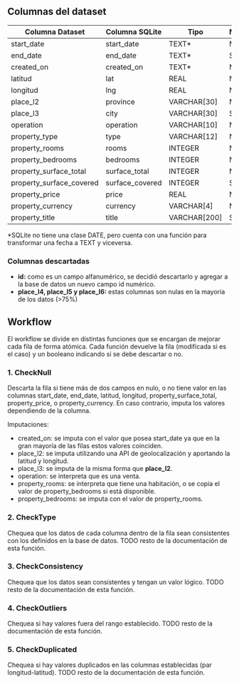 ## Columnas del dataset

| Columna Dataset | Columna SQLite | Tipo | Nulleable |
| -------- | ------- | ------- | ------- |
| start_date | start_date | TEXT* | No |
| end_date | end_date | TEXT* | Si |
| created_on | created_on | TEXT* | No |
| latitud | lat | REAL | No |
| longitud | lng | REAL | No |
| place_l2 | province | VARCHAR[30] | No |
| place_l3 | city | VARCHAR[30] | Si |
| operation | operation | VARCHAR[10] | No |
| property_type | type | VARCHAR[12] | No |
| property_rooms | rooms | INTEGER | No |
| property_bedrooms | bedrooms | INTEGER | No |
| property_surface_total | surface_total | INTEGER | No |
| property_surface_covered | surface_covered | INTEGER | Si |
| property_price | price | REAL | No |
| property_currency | currency | VARCHAR[4] | No |
| property_title | title | VARCHAR[200] | Si |

*SQLite no tiene una clase DATE, pero cuenta con una función para transformar una fecha a TEXT y viceversa.

### Columnas descartadas

 - **id:** como es un campo alfanumérico, se decidió descartarlo y agregar a la base de datos un nuevo campo id numérico.
 - **place_l4, place_l5 y place_l6:** estas columnas son nulas en la mayoría de los datos (>75%)

## Workflow

El workflow se divide en distintas funciones que se encargan de mejorar cada fila de forma atómica. Cada función devuelve la fila (modificada si es el caso) y un booleano indicando si se debe descartar o no.

### 1. CheckNull
Descarta la fila si tiene más de dos campos en nulo, o no tiene valor en las columnas start_date, end_date, latitud, longitud, property_surface_total, property_price, o property_currency. En caso contrario, imputa los valores dependiendo de la columna.

Imputaciones:

 - created_on: se imputa con el valor que posea start_date ya que en la gran mayoría de las filas estos valores coinciden.
 - place_l2: se imputa utilizando una API de geolocalización y aportando la latitud y longitud.
 - place_l3: se imputa de la misma forma que __place_l2__.
 - operation: se interpreta que es una venta.
 - property_rooms: se interpreta que tiene una habitación, o se copia el valor de property_bedrooms si está disponible.
 - property_bedrooms: se imputa con el valor de property_rooms.

### 2. CheckType
Chequea que los datos de cada columna dentro de la fila sean consistentes con los definidos en la base de datos.
TODO resto de la documentación de esta función.

### 3. CheckConsistency
Chequea que los datos sean consistentes y tengan un valor lógico.
TODO resto de la documentación de esta función.

### 4. CheckOutliers
Chequea si hay valores fuera del rango establecido.
TODO resto de la documentación de esta función.

### 5. CheckDuplicated
Chequea si hay valores duplicados en las columnas establecidas (par longitud-latitud).
TODO resto de la documentación de esta función.